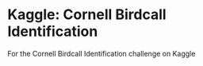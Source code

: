# Kaggle: Cornell Birdcall Identification
For the Cornell Birdcall Identification challenge on Kaggle
